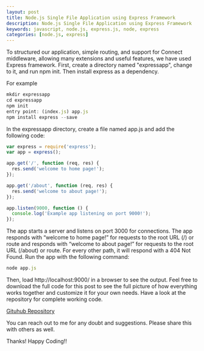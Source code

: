 ```yaml
---
layout: post
title: Node.js Single File Application using Express Framework
description: Node.js Single File Application using Express Framework
keywords: javascript, node.js, express.js, node, express
categories: [node.js, express]
---
```



To structured our application, simple routing, and support for Connect middleware, allowing many extensions and useful features, we have used Express framework. 
First, create a directory named "expressapp", change to it, and run npm init. Then install express as a dependency.

For example

```js
mkdir expressapp
cd expressapp
npm init
entry point: (index.js) app.js
npm install express --save
```
In the expressapp directory, create a file named app.js and add the following code:

```js
var express = require('express');
var app = express();

app.get('/', function (req, res) {
  res.send('welcome to home page!');
});

app.get('/about', function (req, res) {
  res.send('welcome to about page!');
});

app.listen(9000, function () {
  console.log('Example app listening on port 9000!');
});
```
The app starts a server and listens on port 3000 for connections. The app responds with “welcome to home page!” for requests to the root URL (/) or route and responds with “welcome to about page!” for requests to the root URL (/about) or route. For every other path, it will respond with a 404 Not Found. Run the app with the following command:

```js
node app.js
```
Then, load http://localhost:9000/ in a browser to see the output.
Feel free to download the full code for this post to see the full picture of how everything works together and customize it for your own needs. Have a look at the repository for complete working code.

[Gituhub Repository](https://github.com/pandeysoni/expressapp)

You can reach out to me for any doubt and suggestions. Please share this with others as well.

Thanks!
Happy Coding!!
